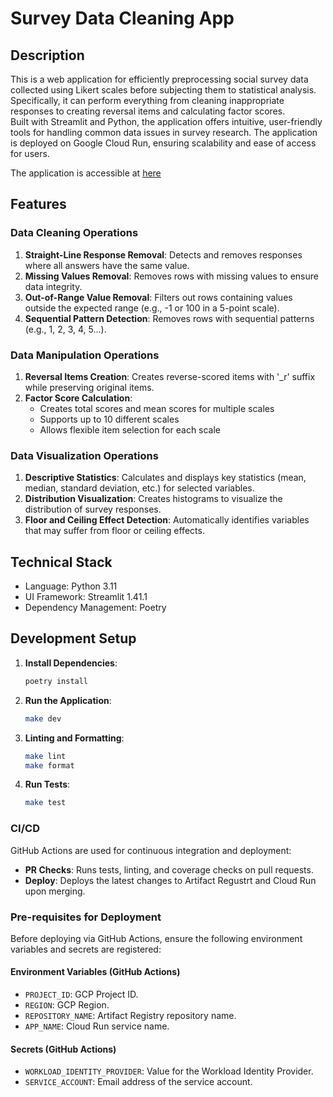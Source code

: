 # Survey Data Cleaning App

## Description

This is a web application for efficiently preprocessing social survey data collected using Likert scales before subjecting them to statistical analysis. Specifically, it can perform everything from cleaning inappropriate responses to creating reversal items and calculating factor scores.  
Built with Streamlit and Python, the application offers intuitive, user-friendly tools for handling common data issues in survey research. The application is deployed on Google Cloud Run, ensuring scalability and ease of access for users.

The application is accessible at [here](https://survey-app-1037219502389.asia-northeast1.run.app/)


## Features

### Data Cleaning Operations
1. **Straight-Line Response Removal**: Detects and removes responses where all answers have the same value.
2. **Missing Values Removal**: Removes rows with missing values to ensure data integrity.
3. **Out-of-Range Value Removal**: Filters out rows containing values outside the expected range (e.g., -1 or 100 in a 5-point scale).
4. **Sequential Pattern Detection**: Removes rows with sequential patterns (e.g., 1, 2, 3, 4, 5...).

### Data Manipulation Operations
1. **Reversal Items Creation**: Creates reverse-scored items with '_r' suffix while preserving original items.
2. **Factor Score Calculation**: 
   - Creates total scores and mean scores for multiple scales
   - Supports up to 10 different scales
   - Allows flexible item selection for each scale

### Data Visualization Operations
1. **Descriptive Statistics**: Calculates and displays key statistics (mean, median, standard deviation, etc.) for selected variables.
2. **Distribution Visualization**: Creates histograms to visualize the distribution of survey responses.
3. **Floor and Ceiling Effect Detection**: Automatically identifies variables that may suffer from floor or ceiling effects.

## Technical Stack

- Language: Python 3.11
- UI Framework: Streamlit 1.41.1
- Dependency Management: Poetry

## Development Setup

1. **Install Dependencies**:
   ```bash
   poetry install
   ```

2. **Run the Application**:
   ```bash
   make dev
   ```

3. **Linting and Formatting**:
   ```bash
   make lint
   make format
   ```

4. **Run Tests**:
   ```bash
   make test
   ```

### CI/CD
GitHub Actions are used for continuous integration and deployment:
- **PR Checks**: Runs tests, linting, and coverage checks on pull requests.
- **Deploy**: Deploys the latest changes to Artifact Regustrt and Cloud Run upon merging.

### Pre-requisites for Deployment

Before deploying via GitHub Actions, ensure the following environment variables and secrets are registered:

#### Environment Variables (GitHub Actions)
- `PROJECT_ID`: GCP Project ID.
- `REGION`: GCP Region.
- `REPOSITORY_NAME`: Artifact Registry repository name.
- `APP_NAME`: Cloud Run service name.

#### Secrets (GitHub Actions)
- `WORKLOAD_IDENTITY_PROVIDER`: Value for the Workload Identity Provider.
- `SERVICE_ACCOUNT`: Email address of the service account.
